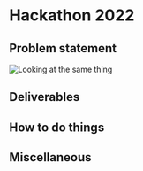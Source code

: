 # Hackathon 2022

## Problem statement

![Looking at the same thing](https://www.google.com/url?sa=i&url=https%3A%2F%2Fwww.sloww.co%2Fblind-men-elephant%2F&psig=AOvVaw1iBpRPk7QL174uqkxijVij&ust=1646812229950000&source=images&cd=vfe&ved=0CAsQjRxqFwoTCJik0uGDtvYCFQAAAAAdAAAAABAD)

## Deliverables

## How to do things

## Miscellaneous

